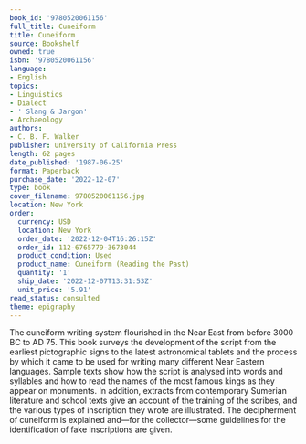 ```yaml
---
book_id: '9780520061156'
full_title: Cuneiform
title: Cuneiform
source: Bookshelf
owned: true
isbn: '9780520061156'
language:
- English
topics:
- Linguistics
- Dialect
- ' Slang & Jargon'
- Archaeology
authors:
- C. B. F. Walker
publisher: University of California Press
length: 62 pages
date_published: '1987-06-25'
format: Paperback
purchase_date: '2022-12-07'
type: book
cover_filename: 9780520061156.jpg
location: New York
order:
  currency: USD
  location: New York
  order_date: '2022-12-04T16:26:15Z'
  order_id: 112-6765779-3673044
  product_condition: Used
  product_name: Cuneiform (Reading the Past)
  quantity: '1'
  ship_date: '2022-12-07T13:31:53Z'
  unit_price: '5.91'
read_status: consulted
theme: epigraphy
---
```

The cuneiform writing system flourished in the Near East from before 3000 BC to AD 75. This book surveys the development of the script from the earliest pictographic signs to the latest astronomical tablets and the process by which it came to be used for writing many different Near Eastern languages. Sample texts show how the script is analysed into words and syllables and how to read the names of the most famous kings as they appear on monuments. In addition, extracts from contemporary Sumerian literature and school texts give an account of the training of the scribes, and the various types of inscription they wrote are illustrated. The decipherment of cuneiform is explained and—for the collector—some guidelines for the identification of fake inscriptions are given.

